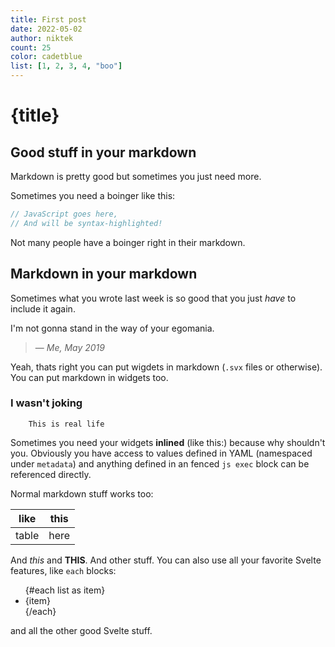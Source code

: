 ```yaml
---
title: First post
date: 2022-05-02
author: niktek
count: 25
color: cadetblue
list: [1, 2, 3, 4, "boo"]
---
```

<script>
	import Avatar from '$lib/components/Avatar/Avatar.svelte';
	import Boinger from './comps/Boinger.svelte';
	import Section from './comps/Section.md';
	import Count from './comps/Count.svelte';
	import Seriously from './comps/Seriously.svelte';

	let number = 45;
</script>

# {title}
## Good stuff in your markdown

Markdown is pretty good but sometimes you just need more.

Sometimes you need a boinger like this:

```js
// JavaScript goes here,
// And will be syntax-highlighted!
```
<Avatar />

<Boinger color="{ color }"/>

Not many people have a boinger right in their markdown.

## Markdown in your markdown

Sometimes what you wrote last week is so good that you just *have* to include it again.

I'm not gonna stand in the way of your egomania.
>
><Section />
> <Count />
>
>— *Me, May 2019*

Yeah, thats right you can put wigdets in markdown (`.svx` files or otherwise). You can put markdown in widgets too.

<Seriously>

### I wasn't joking

```
	This is real life
```

</Seriously>

Sometimes you need your widgets **inlined** (like this:<Count count="{number}"/>) because why shouldn't you.
Obviously you have access to values defined in YAML (namespaced under `metadata`) and anything defined in an fenced `js exec` block can be referenced directly.

Normal markdown stuff works too:

| like  | this |
|-------|------|
| table | here |

And *this* and **THIS**. And other stuff. You can also use all your favorite Svelte features, like `each` blocks:

<ul>
{#each list as item}
  <li>{item}</li>
{/each}
</ul>

and all the other good Svelte stuff.